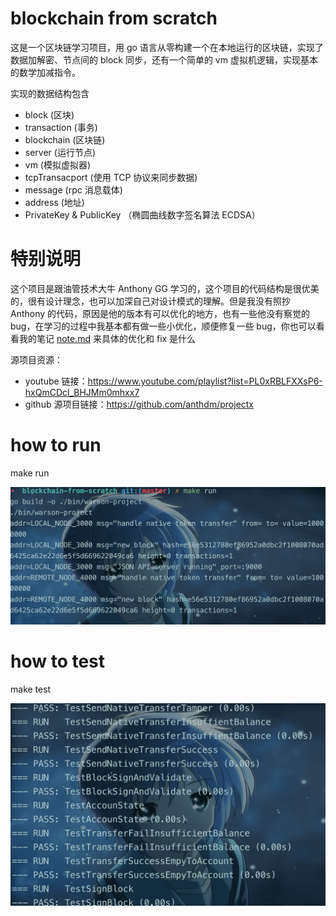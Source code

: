# blockchain from scratch

这是一个区块链学习项目，用 go 语言从零构建一个在本地运行的区块链，实现了数据加解密、节点间的 block 同步，还有一个简单的 vm 虚拟机逻辑，实现基本的数学加减指令。

实现的数据结构包含

- block (区块)
- transaction (事务)
- blockchain (区块链)
- server (运行节点)
- vm (模拟虚拟器)
- tcpTransacport (使用 TCP 协议来同步数据)
- message (rpc 消息载体)
- address (地址)
- PrivateKey & PublicKey （椭圆曲线数字签名算法 ECDSA）

# 特别说明

这个项目是跟油管技术大牛 Anthony GG 学习的，这个项目的代码结构是很优美的，很有设计理念，也可以加深自己对设计模式的理解。但是我没有照抄 Anthony 的代码，原因是他的版本有可以优化的地方，也有一些他没有察觉的 bug，在学习的过程中我基本都有做一些小优化，顺便修复一些 bug，你也可以看看我的笔记 [note.md](note.md) 来具体的优化和 fix 是什么

源项目资源：

- youtube 链接：https://www.youtube.com/playlist?list=PL0xRBLFXXsP6-hxQmCDcl_BHJMm0mhxx7
- github 源项目链接：https://github.com/anthdm/projectx

# how to run

make run

![run](readme-picture/run.png)

# how to test

make test

![test](readme-picture/test.png)
